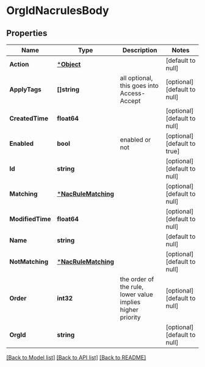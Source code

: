 # OrgIdNacrulesBody

## Properties
Name | Type | Description | Notes
------------ | ------------- | ------------- | -------------
**Action** | [***Object**](.md) |  | [default to null]
**ApplyTags** | **[]string** | all optional, this goes into Access-Accept | [optional] [default to null]
**CreatedTime** | **float64** |  | [optional] [default to null]
**Enabled** | **bool** | enabled or not | [optional] [default to true]
**Id** | **string** |  | [optional] [default to null]
**Matching** | [***NacRuleMatching**](nac_rule_matching.md) |  | [optional] [default to null]
**ModifiedTime** | **float64** |  | [optional] [default to null]
**Name** | **string** |  | [default to null]
**NotMatching** | [***NacRuleMatching**](nac_rule_matching.md) |  | [optional] [default to null]
**Order** | **int32** | the order of the rule, lower value implies higher priority | [optional] [default to null]
**OrgId** | **string** |  | [optional] [default to null]

[[Back to Model list]](../README.md#documentation-for-models) [[Back to API list]](../README.md#documentation-for-api-endpoints) [[Back to README]](../README.md)

